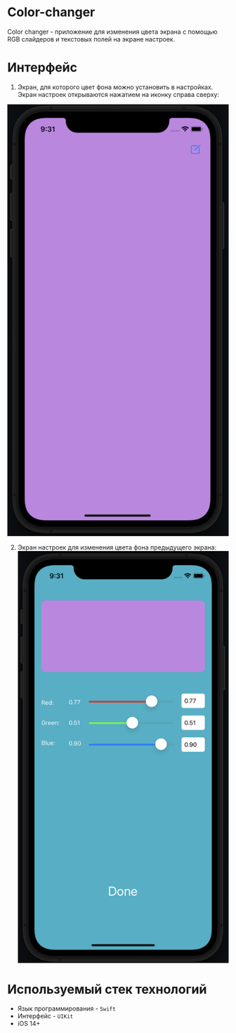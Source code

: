 # Color-changer

Color changer - приложение для изменения цвета экрана с помощью RGB слайдеров и текстовых полей на экране настроек.

# Интерфейс
1. Экран, для которого цвет фона можно установить в настройках. Экран настроек открываются нажатием на иконку справа сверху:

![product-screenshot](Images/ColorView.png)

2. Экран настроек для изменения цвета фона предыдущего экрана:
![product-screenshot](Images/SettingsView.png)

# Используемый стек технологий
- Язык программирования - `Swift`
- Интерфейс - `UIKit`
- iOS 14+
